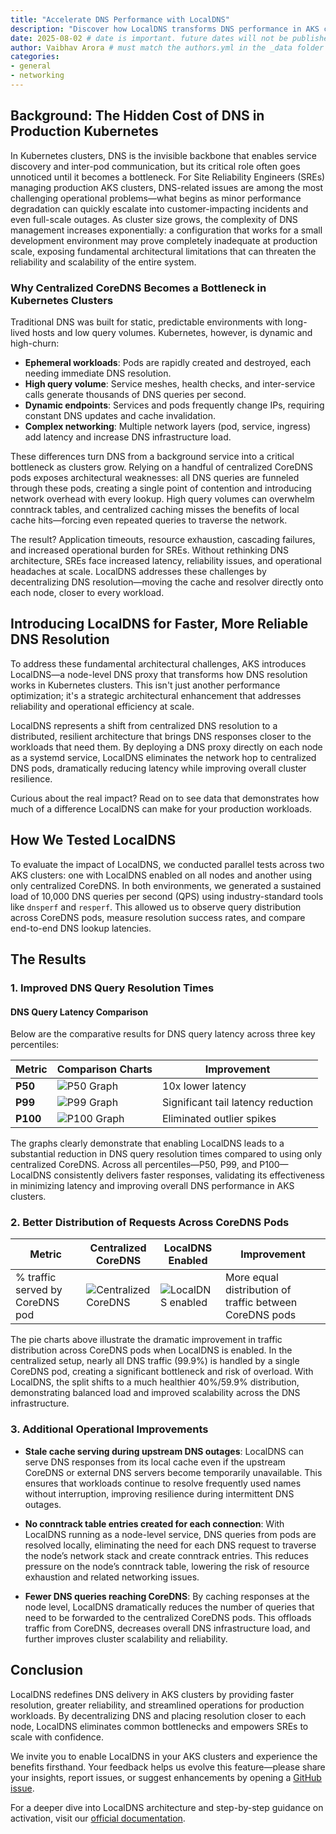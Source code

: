 ```yaml
---
title: "Accelerate DNS Performance with LocalDNS"
description: "Discover how LocalDNS transforms DNS performance in AKS clusters with 10x latency reduction, enhanced reliability, and improved operational visibility for SREs."
date: 2025-08-02 # date is important. future dates will not be published
author: Vaibhav Arora # must match the authors.yml in the _data folder
categories: 
- general 
- networking
---
```


## Background: The Hidden Cost of DNS in Production Kubernetes

In Kubernetes clusters, DNS is the invisible backbone that enables service discovery and inter-pod communication, but its critical role often goes unnoticed until it becomes a bottleneck. For Site Reliability Engineers (SREs) managing production AKS clusters, DNS-related issues are among the most challenging operational problems—what begins as minor performance degradation can quickly escalate into customer-impacting incidents and even full-scale outages. As cluster size grows, the complexity of DNS management increases exponentially: a configuration that works for a small development environment may prove completely inadequate at production scale, exposing fundamental architectural limitations that can threaten the reliability and scalability of the entire system.

### Why Centralized CoreDNS Becomes a Bottleneck in Kubernetes Clusters

Traditional DNS was built for static, predictable environments with long-lived hosts and low query volumes. Kubernetes, however, is dynamic and high-churn:

- **Ephemeral workloads**: Pods are rapidly created and destroyed, each needing immediate DNS resolution.
- **High query volume**: Service meshes, health checks, and inter-service calls generate thousands of DNS queries per second.
- **Dynamic endpoints**: Services and pods frequently change IPs, requiring constant DNS updates and cache invalidation.
- **Complex networking**: Multiple network layers (pod, service, ingress) add latency and increase DNS infrastructure load.

These differences turn DNS from a background service into a critical bottleneck as clusters grow. Relying on a handful of centralized CoreDNS pods exposes architectural weaknesses: all DNS queries are funneled through these pods, creating a single point of contention and introducing network overhead with every lookup. High query volumes can overwhelm conntrack tables, and centralized caching misses the benefits of local cache hits—forcing even repeated queries to traverse the network.

The result? Application timeouts, resource exhaustion, cascading failures, and increased operational burden for SREs. Without rethinking DNS architecture, SREs face increased latency, reliability issues, and operational headaches at scale. LocalDNS addresses these challenges by decentralizing DNS resolution—moving the cache and resolver directly onto each node, closer to every workload.

## Introducing LocalDNS for Faster, More Reliable DNS Resolution

To address these fundamental architectural challenges, AKS introduces LocalDNS—a node-level DNS proxy that transforms how DNS resolution works in Kubernetes clusters. This isn't just another performance optimization; it's a strategic architectural enhancement that addresses reliability and operational efficiency at scale.

LocalDNS represents a shift from centralized DNS resolution to a distributed, resilient architecture that brings DNS responses closer to the workloads that need them. By deploying a DNS proxy directly on each node as a systemd service, LocalDNS eliminates the network hop to centralized DNS pods, dramatically reducing latency while improving overall cluster resilience.

Curious about the real impact? Read on to see data that demonstrates how much of a difference LocalDNS can make for your production workloads.

## How We Tested LocalDNS

To evaluate the impact of LocalDNS, we conducted parallel tests across two AKS clusters: one with LocalDNS enabled on all nodes and another using only centralized CoreDNS. In both environments, we generated a sustained load of 10,000 DNS queries per second (QPS) using industry-standard tools like `dnsperf` and `resperf`. This allowed us to observe query distribution across CoreDNS pods, measure resolution success rates, and compare end-to-end DNS lookup latencies.

## The Results

### 1. Improved DNS Query Resolution Times

#### DNS Query Latency Comparison

Below are the comparative results for DNS query latency across three key percentiles:

| Metric   | Comparison Charts | Improvement |
|----------|---------------------|-------------|
| **P50**  | ![P50 Graph](/assets/images/accelerate-dns-performance-with-localdns/DNSComparisonP50.png) | 10x lower latency |
| **P99**  | ![P99 Graph](/assets/images/accelerate-dns-performance-with-localdns/DNSComparisonP99.png) | Significant tail latency reduction |
| **P100** | ![P100 Graph](/assets/images/accelerate-dns-performance-with-localdns/DNSComparisonP100.png) | Eliminated outlier spikes |

The graphs clearly demonstrate that enabling LocalDNS leads to a substantial reduction in DNS query resolution times compared to using only centralized CoreDNS. Across all percentiles—P50, P99, and P100—LocalDNS consistently delivers faster responses, validating its effectiveness in minimizing latency and improving overall DNS performance in AKS clusters.

### 2. Better Distribution of Requests Across CoreDNS Pods

| Metric   | Centralized CoreDNS | LocalDNS Enabled | Improvement |
|----------|---------------------|------------------|-------------|
| % traffic served by CoreDNS pod | ![Centralized CoreDNS](/assets/images/accelerate-dns-performance-with-localdns/corednsdistribution_nolocaldns.png) | ![LocalDNS enabled](/assets/images/accelerate-dns-performance-with-localdns/corednstrafficdistribution_localdns.png) | More equal distribution of traffic between CoreDNS pods |

The pie charts above illustrate the dramatic improvement in traffic distribution across CoreDNS pods when LocalDNS is enabled. In the centralized setup, nearly all DNS traffic (99.9%) is handled by a single CoreDNS pod, creating a significant bottleneck and risk of overload. With LocalDNS, the split shifts to a much healthier 40%/59.9% distribution, demonstrating balanced load and improved scalability across the DNS infrastructure.

### 3. Additional Operational Improvements

- **Stale cache serving during upstream DNS outages**: LocalDNS can serve DNS responses from its local cache even if the upstream CoreDNS or external DNS servers become temporarily unavailable. This ensures that workloads continue to resolve frequently used names without interruption, improving resilience during intermittent DNS outages.

- **No conntrack table entries created for each connection**: With LocalDNS running as a node-level service, DNS queries from pods are resolved locally, eliminating the need for each DNS request to traverse the node’s network stack and create conntrack entries. This reduces pressure on the node’s conntrack table, lowering the risk of resource exhaustion and related networking issues.

- **Fewer DNS queries reaching CoreDNS**: By caching responses at the node level, LocalDNS dramatically reduces the number of queries that need to be forwarded to the centralized CoreDNS pods. This offloads traffic from CoreDNS, decreases overall DNS infrastructure load, and further improves cluster scalability and reliability.

## Conclusion

LocalDNS redefines DNS delivery in AKS clusters by providing faster resolution, greater reliability, and streamlined operations for production workloads. By decentralizing DNS and placing resolution closer to each node, LocalDNS eliminates common bottlenecks and empowers SREs to scale with confidence.

We invite you to enable LocalDNS in your AKS clusters and experience the benefits firsthand. Your feedback helps us evolve this feature—please share your insights, report issues, or suggest enhancements by opening a [GitHub issue](https://github.com/Azure/AKS/issues).

For a deeper dive into LocalDNS architecture and step-by-step guidance on activation, visit our [official documentation](https://aka.ms/aks-localdns).